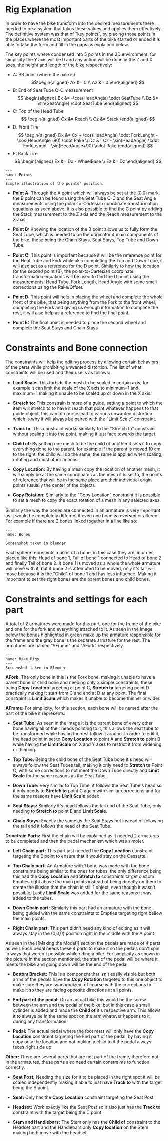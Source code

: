 # Rig Explanation
In order to have the bike transform into the desired measurements there needed to be a system that takes these values and applies them effectively. The definitive system was that of "key points", by placing those points in the places where the most important parts of the bike started or ended it is able to take the form and fill in the gaps as explained below. 

The key points where condensed into 5 points in the 3D environment, for simplicity the Y axis will be 0 and any action will be done in the Z and X axes, the height and length of the bike respectively:

- A: BB point (where the axle is) $$\begin{aligned}
  Ax &= 0 \\
  Az &= 0  
  \end{aligned}
  $$
- B: End of Seat Tube C-C measurement$$
  \begin{aligned}
  Bx &= -\cos(HeadAngle) \cdot SeatTube \\
  Bz &= \sin(SeatAngle) \cdot SeatTube
  \end{aligned}
  $$
- C: Top of the Head Tube$$
  \begin{aligned}
  Cx &= Reach \\
  Cz &= Stack
  \end{aligned}
  $$
- D: Front Tire$$
  \begin{aligned}
  Dx &= Cx + \cos(HeadAngle) \cdot ForkLenght - \cos(HeadAngle+90) \cdot Rake \\
  Dz &= Cz - \sin(HeadAngle) \cdot ForkLenght - \sin(HeadAngle+90) \cdot Rake
  \end{aligned}
  $$
- E: Back Tire$$
  \begin{aligned}
  Ex &= Dx - WheelBase \\
  Ez &= Dz
  \end{aligned}
  $$
  
```{figure} ../Images/Points.png
---
name: Points
---
Simple illustration of the points' position.
```

- **Point A:** Through the A point which will always be set at the (0,0) mark, the B point can be found using the Seat Tube C-C and the Seat Angle measurements using the polar-to-Cartesian coordinate transformation equations as seen above. It is also possible to find the C point by adding the Stack measurement to the Z axis and the Reach measurement to the X axis.
  
- **Point B:** Knowing the location of the B point allows us to fully form the Seat Tube, which is needed to be the originator 4 main components of the bike, those being the Chain Stays, Seat Stays, Top Tube and Down Tube.
  
- **Point C:** This point is important because it will be the reference point for the Heat Tube and Fork while also completing the Top and Down Tube, it will also act as a reference for the D point. Similarly to how the location for the second point (B), the polar-to-Cartesian coordinate transformation equations will be used to find the D point using the measurements: Head Tube, Fork Length, Head Angle with some small corrections using the Rake/Offset.
  
- **Point D:** This point will help in placing the wheel and complete the whole front of the bike, that being anything from the Fork to the front wheel, completing the Fork and giving us enough information to complete the rest, it will also help as a reference to find the final point.
  
- **Point E:** The final point is needed to place the second wheel and complete the Seat Stays and Chain Stays

# Constraints and Bone connection
The constraints will help the editing process by allowing certain behaviors of the parts while prohibiting unwanted distortion. The list of what constraints will be used and their use is as follows:

- **Limit Scale:** This forbids the mesh to be scaled in certain axis, for example it can limit the scale of the X axis to minimum=1 and maximum=1 making it unable to be scaled up or down in the X axis.
  
- **Stretch to:** This constrain is more of a guide, setting a point to which the item will stretch to to have it reach that point whatever happens to that guide object, this can of course lead to various unwanted distortion which is why it will always be paired with the "Limit Scale" constraint.
  
- **Track to:** This constraint works similarly to the "Stretch to" constraint without scaling it into the point, making it just face towards the target.
  
- **Child of:** By setting one mesh to be the child of another it sets it to copy everything done to the parent, for example if the parent is moved 10 cm to the right, the child will do the same, the same is applied when scaling, rotating and most other actions.
  
- **Copy Location:** By having a mesh copy the location of another mesh, it will simply be at the same coordinates as the mesh it is set to, the points of reference that will be in the same place are their individual origin points (usually the center of the object).
  
- **Copy Rotation:** Similarly to the "Copy Location" constraint it is possible to set a mesh to copy the exact rotation of a mesh in any selected axes.

Similarly the way the bones are connected in an armature is very important as it would be completely different if even one bone is reversed or altered. For example if there are 2 bones linked together in a line like so:

```{figure} ../Images/Bones.png
---
name: Bones
---
Screenshot taken in blender
```

Each sphere represents a point of a bone, in this case they are, in order, placed like this: Head of bone 1, Tail of bone 1 connected to Head of bone 2 and finally Tail of bone 2. If bone 1 is moved as a whole the whole armature will move with it, but if bone 2 is attempted to be moved, only it's tail will move because it is the "Child" of bone 1 and has less influence. Making it important to set the right bones are the parent bones and child bones.

# Constraints and settings for each part
A total of 2 armatures were made for this part, one for the frame of the bike and one for the fork and everything attached to it. As seen in the image below the bones highlighted in green make up the armature responsible for the frame and the gray bone is the separate armature for the rest. The armatures are named "AFrame" and "AFork" respectively.

```{figure} ../Images/Bike_Rigs.png
---
name: Bike_Rigs
---
Screenshot taken in Blender
```

**AFork:** The only bone in this is the Fork bone, making it unable to have a parent bone or child bone and needing only 3 simple constraints, these being **Copy Location** targeting at point C, **Stretch to** targeting point D practically making it start from C and end at D at any point. The final constraint is **Limit Scale** which makes it unable to become thinner or wider.

**AFrame:** For simplicity, for this section, each bone will be named after the part of the bike it represents:
- **Seat Tube:** As seen in the image it is the parent bone of every other bone having all of their heads pointing to it, this allows the seat tube to be transformed while having the rest follow it around. In order to edit it, the head point in set to **Copy Location** to point A and **Stretch to** point B while having the **Limit Scale** on X and Y axes to restrict it from widening or thinning.
  
- **Top Tube:** Being the child bone of the Seat Tube bone it's head will always follow the Seat Tubes tail, making it only need to **Stretch to** Point C, with some corrections to not meet the Down Tube directly and **Limit Scale** for the same reasons as the Seat Tube.
  
- **Down Tube:** Very similar to Top Tube, it follows the Seat Tube's head so it only needs to **Stretch to** point C again with similar corrections and for the same reasons have **Limit Scale** added.
  
- **Seat Stays:** Similarly it's head follows the tail end of the Seat Tube, only needing to **Stretch to** point E and **Limit Scale**.
  
- **Chain Stays:** Exactly the same as the Seat Stays but instead of following the tail end it follows the head of the Seat Tube.

**Drivetrain Parts:** First the chain will be explained as it needed 2 armatures to be completed and then the pedal mechanism which was simpler.
- **Left Chain part:** This part just needed the **Copy Location** constraint targeting the E point to ensure that it would stay on the Cassette.
  
- **Top Chain part:** An Armature with 1 bone was made with the bone constraints being similar to the ones for tubes, the only difference being this had the **Copy Location** and **Stretch to** constraints target custom Empties right above the main points instead of being directly on them to create the illusion that the chain is still 1 object, even though it wasn't possible. Lastly **Limit Scale** was added for the same reasons it was added to the tubes.
  
- **Down Chain part:** Similarly this part had an armature with the bone being guided with the same constraints to Empties targeting right bellow the main points.
  
- **Right Chain part:** This part didn't need any kind of editing as it will always stay in the (0,0,0) position right in the middle with the A point.

As seen in the [[Making the Model]] section the pedals are made of 4 parts as well. Each pedal needs these 4 parts to make it so the pedals don't spin in ways that weren't possible while riding a bike. For simplicity as shown in the picture in the section mentioned, the start of the pedal will be where it meets the bike and going down will be the end of the pedal.

- **Bottom Bracket:** This is a component that isn't easily visible but both arms of the pedals have the **Copy Rotation** targeted to this one object to make sure they are synchronized, of course with the corrections to make it so they are facing opposite directions at all points.
  
- **End part of the pedal:** On an actual bike this would be the screw between the arm and the pedal of the bike, but in this case a small cylinder is added and made the **Child of** it's respective arm. This allows it to always be in the same spot on the arm whatever happens to it during any transformation.
  
- **Pedal:** The actual pedal where the foot rests will only have the **Copy Location** constraint targeting the End part of the pedal, by having it copy only the location and not making a child to it the pedal always faces right side up.

**Other:** There are several parts that are not part of the frame, therefore not in the armatures, these parts also need certain constraints to function correctly.
- **Seat Post:** Needing the size for it to be placed in the right spot it will be scaled independently making it able to just have **Track to** with the target being the B point.
  
- **Seat:** Only has the **Copy Location** constraint targeting the Seat Post.
  
- **Headset:** Work exactly like the Seat Post so it also just has the **Track to** constraint with the target being the C point.
  
- **Stem and Handlebars:** The Stem only has the **Child of** constraint to the Headset part and the Handlebars only **Copy location** on the Stem making both move with the headset.



